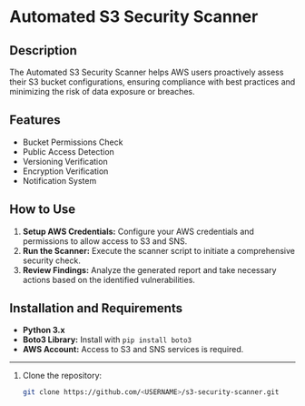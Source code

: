 # Automated S3 Security Scanner

## Description
The Automated S3 Security Scanner helps AWS users proactively assess their S3 bucket configurations, ensuring compliance with best practices and minimizing the risk of data exposure or breaches.

## Features
- Bucket Permissions Check
- Public Access Detection
- Versioning Verification
- Encryption Verification
- Notification System

## How to Use
1. **Setup AWS Credentials:** Configure your AWS credentials and permissions to allow access to S3 and SNS.
2. **Run the Scanner:** Execute the scanner script to initiate a comprehensive security check.
3. **Review Findings:** Analyze the generated report and take necessary actions based on the identified vulnerabilities.

## Installation and Requirements
- **Python 3.x**
- **Boto3 Library:** Install with `pip install boto3`
- **AWS Account:** Access to S3 and SNS services is required.
----------------------------------------------------------------
1. Clone the repository:
   ```bash
   git clone https://github.com/<USERNAME>/s3-security-scanner.git
